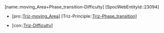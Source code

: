 ﻿---
type: TrizContradiction
aliases:
- moving_Area+Phase_transition-Difficulty
license: CC BY-SA 4.0
copyright: https://github.com/SpocWeb
IsDeleted: false
IsReadOnly: false
Confidential: public
tags: 
- Triz/Contradiction
---
[name::moving_Area+Phase_transition-Difficulty]
[SpocWebEntityId::23094]
+ [pro::[Triz-moving_Area](tech/Triz/Parameter/Triz-moving_Area.md)]
[Triz-Principle::[Triz-Phase_transition](tech/Triz/Principle/Triz-Phase_transition.md)]
- [con::[Triz-Difficulty](tech/Triz/Parameter/Triz-Difficulty.md)]

